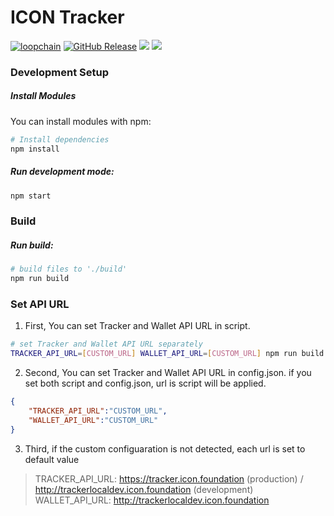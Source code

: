 # ICON Tracker

[![loopchain](https://img.shields.io/badge/ICON-API-blue?logoColor=white&logo=icon&labelColor=31B8BB)](https://shields.io) 
[![GitHub Release](https://img.shields.io/github/release/sudoblockio/icon-tracker-frontend.svg?style=flat)]() 
![](https://github.com/sudoblock/icon-tracker-frontend/workflows/push-main/badge.svg?branch=main) 
![](https://img.shields.io/github/license/sudoblockio/icon-tracker-frontend)

[//]: # ([![codecov]&#40;https://codecov.io/gh/sudoblockio/icon-tracker-frontend/branch/main/graph/badge.svg&#41;]&#40;https://codecov.io/gh/sudoblockio/icon-tracker-frontend&#41;)
[//]: # (![Uptime]&#40;https://img.shields.io/endpoint?url=https%3A%2F%2Fraw.githubusercontent.com%2Fgeometry-labs%2Ficon-status-page%2Fmaster%2Fapi%2Fdev-tracker-frontend-service%2Fuptime.json&#41; )

### Development Setup

##### Install Modules

You can install modules with npm:

```sh
# Install dependencies
npm install
```

##### Run development mode:

```sh
npm start
```

### Build

##### Run build:

```sh
# build files to './build'
npm run build
```

### Set API URL

1. First, You can set Tracker and Wallet API URL in script.
```sh
# set Tracker and Wallet API URL separately
TRACKER_API_URL=[CUSTOM_URL] WALLET_API_URL=[CUSTOM_URL] npm run build
```

2. Second, You can set Tracker and Wallet API URL in config.json.
if you set both script and config.json, url is script will be applied.
```json
{
    "TRACKER_API_URL":"CUSTOM_URL",
    "WALLET_API_URL":"CUSTOM_URL"
}
```

3. Third, if the custom configuaration is not detected, each url is set to default value
> TRACKER_API_URL: https://tracker.icon.foundation (production) / http://trackerlocaldev.icon.foundation (development)
> WALLET_API_URL: http://trackerlocaldev.icon.foundation
